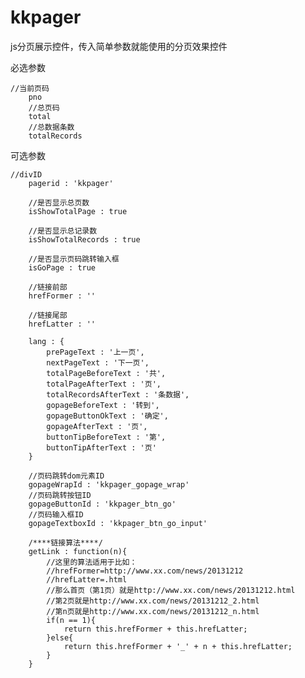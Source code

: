 kkpager
=======

js分页展示控件，传入简单参数就能使用的分页效果控件



必选参数

    //当前页码
		pno
		//总页码
		total
		//总数据条数
		totalRecords

可选参数

    //divID
		pagerid : 'kkpager'
		
		//是否显示总页数
		isShowTotalPage : true
		
		//是否显示总记录数
		isShowTotalRecords : true
		
		//是否显示页码跳转输入框
		isGoPage : true
		
		//链接前部
		hrefFormer : ''
		
		//链接尾部
		hrefLatter : ''
		
		lang : {
			prePageText : '上一页',
			nextPageText : '下一页',
			totalPageBeforeText : '共',
			totalPageAfterText : '页',
			totalRecordsAfterText : '条数据',
			gopageBeforeText : '转到',
			gopageButtonOkText : '确定',
			gopageAfterText : '页',
			buttonTipBeforeText : '第',
			buttonTipAfterText : '页'
		}
		
		//页码跳转dom元素ID
		gopageWrapId : 'kkpager_gopage_wrap'
		//页码跳转按钮ID
		gopageButtonId : 'kkpager_btn_go'
		//页码输入框ID
		gopageTextboxId : 'kkpager_btn_go_input'
		
		/****链接算法****/
		getLink : function(n){
			//这里的算法适用于比如：
			//hrefFormer=http://www.xx.com/news/20131212
			//hrefLatter=.html
			//那么首页（第1页）就是http://www.xx.com/news/20131212.html
			//第2页就是http://www.xx.com/news/20131212_2.html
			//第n页就是http://www.xx.com/news/20131212_n.html
			if(n == 1){
				return this.hrefFormer + this.hrefLatter;
			}else{
				return this.hrefFormer + '_' + n + this.hrefLatter;
			}
		}
